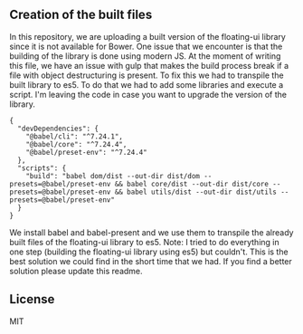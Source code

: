 ## Creation of the built files

In this repository, we are uploading a built version of the floating-ui library since it is not available for Bower. One issue that we encounter is that the building of the library is done using modern JS. At the moment of writing this file, we have an issue with gulp that makes the build process break if a file with object destructuring is present. To fix this we had to transpile the built library to es5. To do that we had to add some libraries and execute a script. I'm leaving the code in case you want to upgrade the version of the library.
```
{
  "devDependencies": {
    "@babel/cli": "^7.24.1",
    "@babel/core": "^7.24.4",
    "@babel/preset-env": "^7.24.4"
  },
  "scripts": {
    "build": "babel dom/dist --out-dir dist/dom --presets=@babel/preset-env && babel core/dist --out-dir dist/core --presets=@babel/preset-env && babel utils/dist --out-dir dist/utils --presets=@babel/preset-env"
  }
}
```
We install babel and babel-present and we use them to transpile the already built files of the floating-ui library to es5.
Note: I tried to do everything in one step (building the floating-ui library using es5) but couldn't. This is the best solution we could find in the short time that we had. If you find a better solution please update this readme.

## License

MIT
